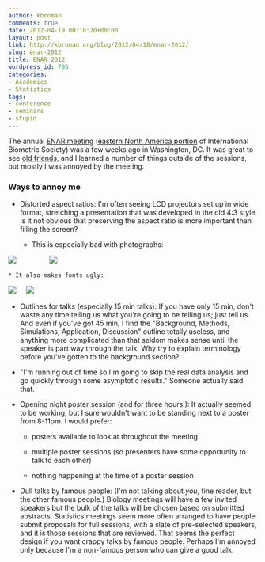 ```yaml
---
author: kbroman
comments: true
date: 2012-04-19 00:10:20+00:00
layout: post
link: http://kbroman.org/blog/2012/04/18/enar-2012/
slug: enar-2012
title: ENAR 2012
wordpress_id: 795
categories:
- Academics
- Statistics
tags:
- conference
- seminars
- stupid
---
```


The annual [ENAR meeting](http://www.enar.org/meetings.cfm) ([eastern North America portion](http://www.enar.org/) of International Biometric Society) was a few weeks ago in Washington, DC. It was great to see [old friends](http://biostat.jhsph.edu), and I learned a number of things outside of the sessions, but mostly I was annoyed by the meeting.


### Ways to annoy me





	
  * Distorted aspect ratios: I'm often seeing LCD projectors set up in wide format, stretching a presentation that was developed in the old 4:3 style. Is it not obvious that preserving the aspect ratio is more important than filling the screen?


    * This is especially bad with photographs:
	

[![](http://kbroman.files.wordpress.com/2012/04/davidian.jpg?w=218)](http://kbroman.files.wordpress.com/2012/04/davidian.jpg)                 [![](http://kbroman.files.wordpress.com/2012/04/davidian_stretch.png?w=300)](http://kbroman.files.wordpress.com/2012/04/davidian_stretch.png)

	
    * It also makes fonts ugly:



[![](http://kbroman.files.wordpress.com/2012/04/davidian_slide.png?w=300)](http://kbroman.files.wordpress.com/2012/04/davidian_slide.png)     [![](http://kbroman.files.wordpress.com/2012/04/davidian_slide_stretch.png?w=300)](http://kbroman.files.wordpress.com/2012/04/davidian_slide_stretch.png)



  * Outlines for talks (especially 15 min talks): If you have only 15 min, don't waste any time telling us what you're going to be telling us; just tell us.  And even if you've got 45 min, I find the "Background, Methods, Simulations, Application, Discussion" outline totally useless, and anything more complicated than that seldom makes sense until the speaker is part way through the talk.  Why try to explain terminology before you've gotten to the background section?


  * "I'm running out of time so I'm going to skip the real data analysis and go quickly through some asymptotic results."  Someone actually said that.


  * Opening night poster session (and for three hours!): It actually seemed to be working, but I sure wouldn't want to be standing next to a poster from 8-11pm.  I would prefer:


    * posters available to look at throughout the meeting


    * multiple poster sessions (so presenters have some opportunity to talk to each other)


    * nothing happening at the time of a poster session




  * Dull talks by famous people: (I'm not talking about _you_, fine reader, but the other famous people.)  Biology meetings will have a few invited speakers but the bulk of the talks will be chosen based on submitted abstracts.  Statistics meetings seem more often arranged to have people submit proposals for full sessions, with a slate of pre-selected speakers, and it is those sessions that are reviewed.  That seems the perfect design if you want crappy talks by famous people.  Perhaps I'm annoyed only because I'm a non-famous person who can give a good talk.

